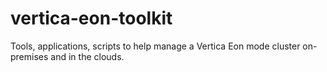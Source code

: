 # vertica-eon-toolkit
Tools, applications, scripts to help manage a Vertica Eon mode cluster on-premises and in the clouds.
